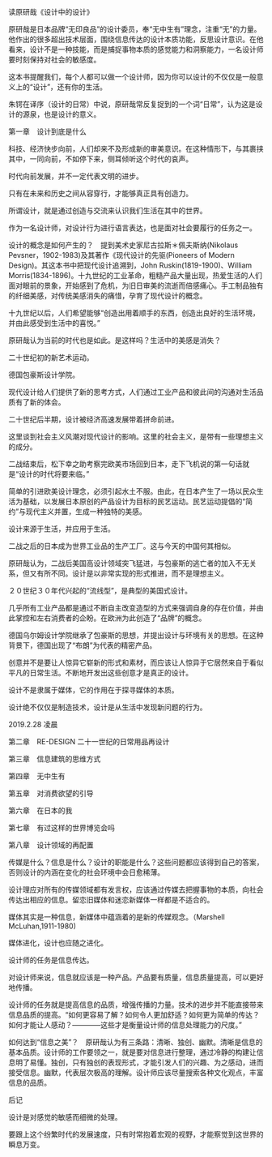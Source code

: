 读原研哉《设计中的设计》

原研哉是日本品牌“无印良品”的设计委员，奉“无中生有”理念，注重“无”的力量。他作出的很多超出技术层面，围绕信息传达的设计本质功能，反思设计意识。在他看来，设计不是一种技能，而是捕捉事物本质的感觉能力和洞察能力，一名设计师要时刻保持对社会的敏感度。


这本书提醒我们，每个人都可以做一个设计师，因为你可以设计的不仅仅是一般意义上的“设计”，还有你的生活。

朱锷在译序（设计的日常）中说，原研哉常反复捉到的一个词“日常”，认为这是设计的源泉，也是设计的意义。

第一章　设计到底是什么

科技、经济快步向前，人们却来不及形成新的审美意识。在这种情形下，与其裹挟其中，一同向前，不如停下来，侧耳倾听这个时代的哀声。

时代向前发展，并不一定代表文明的进步。

只有在未来和历史之间从容穿行，才能够真正具有创造力。

所谓设计，就是通过创造与交流来认识我们生活在其中的世界。

作为一名设计师，对设计行为进行语言表达，也是面对社会要履行的任务之一。

设计的概念是如何产生的？　提到美术史家尼古拉斯＊佩夫斯纳(Nikolaus
Pevsner，1902-1983)及其著作《现代设计的先驱(Pioneers of Modern
Design)。其这本书中把现代设计追溯到，John Ruskin(1819-1900)、William
Morris(1834-1896)。十九世纪的工业革命，粗糙产品大量出现，热爱生活的人们面对眼前的景象，开始感到了危机，为旧日审美的流逝而倍感痛心。手工制品独有的纤细美感，对传统美感消失的痛惜，孕育了现代设计的概念。

十九世纪以后，人们希望能够“创造出用着顺手的东西，创造出良好的生活环境，并由此感受到生活中的喜悦。”

原研哉认为当前的时代也是如此。是这样吗？生活中的美感是消失？

二十世纪初的新艺术运动。

德国包豪斯设计学院。

现代设计给人们提供了新的思考方式，人们通过工业产品和彼此间的沟通对生活品质有了新的体会。

二十世纪后半期，设计被经济高速发展带着拼命前进。

这里谈到社会主义风潮对现代设计的影响。这里的社会主义，是带有一些理想主义的成分。

二战结束后，松下幸之助考察完欧美市场回到日本，走下飞机说的第一句话就是“设计的时代将要来临。”

简单的引进欧美设计理念，必须引起水土不服。由此，在日本产生了一场以民众生活为基础，以发展日本原创的产品设计为目标的民艺运动。民艺运动提倡的“简约”与现代主义并置，生成一种独特的美感。

设计来源于生活，并应用于生活。

二战之后的日本成为世界工业品的生产工厂。这与今天的中国何其相似。

原研哉认为，二战后美国高设计领域突飞猛进，与包豪斯的逃亡者的加入不无关系，但又有所不同。设计是以非常实现的形式推进，而不是理想主义。

２０世纪３０年代兴起的“流线型”，是典型的美国式设计。

几乎所有工业产品都是通过不断自主改变造型的方式来强调自身的存在价值，并由此掌控和左右消费者的企盼。在欧洲为此创造了“品牌”的概念。

德国乌尔姆设计学院继承了包豪斯的思想，并提出设计与环境有关的思想。在这种背景下，德国出现了“布朗”为代表的精密产品。

创意并不是要让人惊异它崭新的形式和素材，而应该让人惊异于它居然来自于看似平凡的日常生活。不断地开发出这些创意才是真正的设计。

设计不是隶属于媒体，它的作用在于探寻媒体的本质。

设计绝不仅仅是制造技术，设计是从生活中发现新问题的行为。


2019.2.28 凌晨

第二章　RE-DESIGN 二十一世纪的日常用品再设计

第三章　信息建筑的思维方式

第四章　无中生有

第五章　对消费欲望的引导

第六章　在日本的我

第七章　有过这样的世界博览会吗

第八章　设计领域的再配置


传媒是什么？信息是什么？设计的职能是什么？这些问题都应该得到自己的答案，否则设计的内涵在变化的社会环境中会日愈稀薄。

设计理应对所有的传媒领域都有发言权，应该通过传媒去把握事物的本质，向社会传达出相应的信息。留恋旧媒体和迷恋新媒体一样都是不适合的。

媒体其实是一种信息，新媒体中蕴涵着的是新的传媒观念。（Marshell
McLuhan,1911-1980)

媒体进化，设计也应随之进化。

设计师的任务是信息传达。

对设计师来说，信息就应该是一种产品。产品要有质量，信息质量提高，可以更好地传播。

设计师的任务就是提高信息的品质，增强传播的力量。技术的进步并不能直接带来信息品质的提高。“如何更容易了解？如何令人更加舒适？如何更为简单的传达？如何才能让人感动？————这些才是衡量设计师的信息处理能力的尺度。”

如何达到“信息之美”？　原研哉认为有三条路：清晰、独创、幽默。清晰是信息的基本品质。设计师的工作要领之一，就是要对信息进行整理，通过冷静的构建让信息明了易懂。独创，只有独创的表现形式，才能引发人们的兴趣、为之感动，进而接受信息。幽默，代表层次极高的理解。设计师应该尽量搜索各种文化观点，丰富信息的品质。




后记

设计是对感觉的敏感而细微的处理。

要跟上这个纷繁时代的发展速度，只有时常抱着宏观的视野，才能察觉到这世界的瞬息万变。



